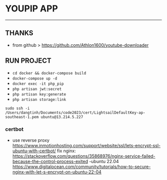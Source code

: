 # YOUPIP APP
<hr/>

## THANKS
- from github > https://github.com/Athlon1600/youtube-downloader


## RUN PROJECT
- ```cd docker && docker-compose build```
- ```docker-compose up -d```
- ```docker exec -it php_pip```
- ```php artisan jwt:secret```
- ```php artisan key:generate```
- ```php artisan storage:link```

```sudo ssh -i /Users/dangtinh/Documents/code2023/cert/LightsailDefaultKey-ap-southeast-1.pem ubuntu@13.214.5.227```

### certbot
- use reverse proxy
https://www.inmotionhosting.com/support/website/ssl/lets-encrypt-ssl-ubuntu-with-certbot/
fix nginx: https://stackoverflow.com/questions/35868976/nginx-service-failed-because-the-control-process-exited
-ubuntu 22.04
https://www.digitalocean.com/community/tutorials/how-to-secure-nginx-with-let-s-encrypt-on-ubuntu-22-04
